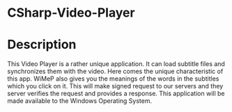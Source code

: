 CSharp-Video-Player
===================

Description
===========

This Video Player is a rather unique application. It can load subtitle files and synchronizes them with the video. Here comes the unique characteristic of this app. WiMeP also gives you the meanings of the words in the subtitles which you click on it. This will make signed request to our servers and they server verifies the request and provides a response. This application will be made available to the Windows Operating System.
